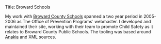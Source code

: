 Title: Broward Schools

My work with [Broward County Schools](http://www.browardschools.com) spanned a two
year period in 2005-2006 as The Office of Prevention Programs' webmaster.  I developed
and maintained their site, working with their team to promote Child Safety as it relates
to Broward County Public Schools.  The tooling was based around
[Anakia](http://velocity.apache.org/engine/devel/anakia.html) and XML sources.

